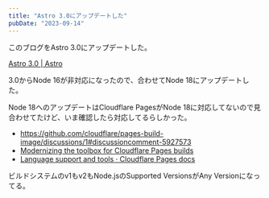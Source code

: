```yaml
---
title: "Astro 3.0にアップデートした"
pubDate: "2023-09-14"
---
```


このブログをAstro 3.0にアップデートした。

[Astro 3.0 | Astro](https://astro.build/blog/astro-3/)

3.0からNode 16が非対応になったので、合わせてNode 18にアップデートした。

Node 18へのアップデートはCloudflare PagesがNode 18に対応してないので見合わせてたけど、いま確認したら対応してるらしかった。

- https://github.com/cloudflare/pages-build-image/discussions/1#discussioncomment-5927573
- [Modernizing the toolbox for Cloudflare Pages builds](https://blog.cloudflare.com/moderizing-cloudflare-pages-builds-toolbox/)
- [Language support and tools · Cloudflare Pages docs](https://developers.cloudflare.com/pages/platform/language-support-and-tools/)

ビルドシステムのv1もv2もNode.jsのSupported VersionsがAny Versionになってる。
